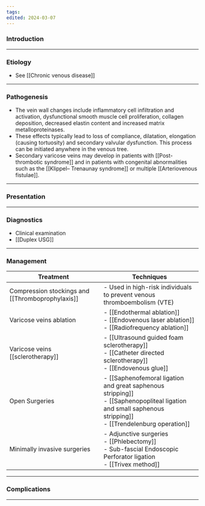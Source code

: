 ```yaml
---
tags: 
edited: 2024-03-07
---
```

### Introduction


---
### Etiology
- See [[Chronic venous disease]] 

---
### Pathogenesis
- The vein wall changes include inflammatory cell infiltration and activation, dysfunctional smooth muscle cell proliferation, collagen deposition, decreased elastin content and increased matrix metalloproteinases. 
- These effects typically lead to loss of compliance, dilatation, elongation (causing tortuosity) and secondary valvular dysfunction. This process can be initiated anywhere in the venous tree.
- Secondary varicose veins may develop in patients with [[Post-thrombotic syndrome]] and in patients with congenital abnormalities such as the [[Klippel– Trenaunay syndrome]] or multiple [[Arteriovenous fistulae]].

---
### Presentation


---
### Diagnostics
- Clinical examination 
- [[Duplex USG]] 

---
### Management

| Treatment                                        | Techniques                                                                                                                                                    |
| ------------------------------------------------ | ------------------------------------------------------------------------------------------------------------------------------------------------------------- |
| Compression stockings and [[Thromboprophylaxis]] | - Used in high-risk individuals to prevent venous thromboembolism (VTE)                                                                                       |
| Varicose veins ablation                          | - [[Endothermal ablation]]<br>- [[Endovenous laser ablation]]<br>- [[Radiofrequency ablation]]                                                                |
| Varicose veins [[sclerotherapy]]                 | - [[Ultrasound guided foam sclerotherapy]]<br>- [[Catheter directed sclerotherapy]]<br>- [[Endovenous glue]]                                                  |
| Open Surgeries                                   | - [[Saphenofemoral ligation and great saphenous stripping]]<br>- [[Saphenopopliteal ligation and small saphenous stripping]]<br>- [[Trendelenburg operation]] |
| Minimally invasive surgeries                     | - Adjunctive surgeries<br>     - [[Phlebectomy]]<br>     - Sub-fascial Endoscopic Perforator ligation<br>       - [[Trivex method]]                           |


---

### Complications


---
